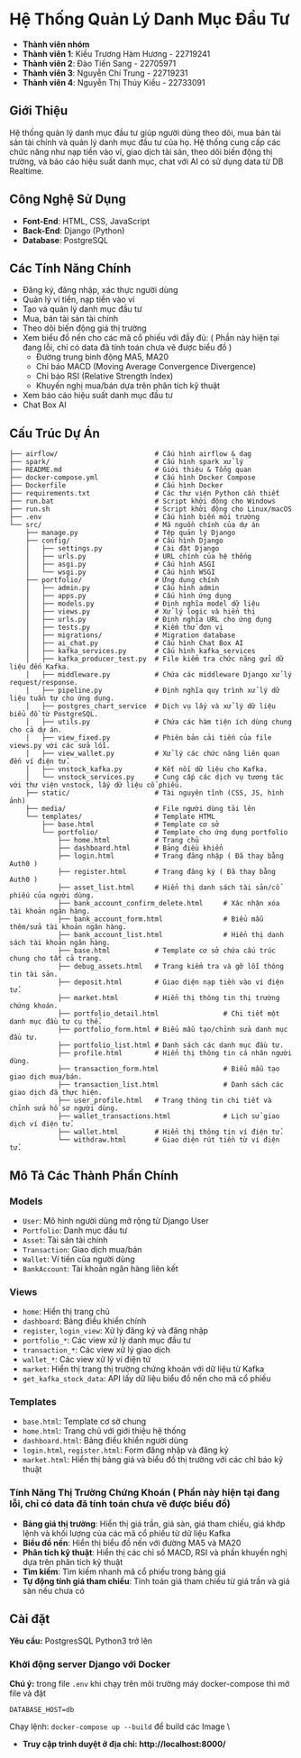 # Hệ Thống Quản Lý Danh Mục Đầu Tư

- **Thành viên nhóm**
- **Thành viên 1**: Kiều Trương Hàm Hương - 22719241
- **Thành viên 2**: Đào Tiến Sang - 22705971
- **Thành viên 3**: Nguyễn Chí Trung - 22719231
- **Thành viên 4**: Nguyễn Thị Thúy Kiều - 22733091 

## Giới Thiệu
Hệ thống quản lý danh mục đầu tư giúp người dùng theo dõi, mua bán tài sản tài chính và quản lý danh mục đầu tư của họ. Hệ thống cung cấp các chức năng như nạp tiền vào ví, giao dịch tài sản, theo dõi biến động thị trường, và báo cáo hiệu suất danh mục, chat với AI có sử dụng data từ DB Realtime.

## Công Nghệ Sử Dụng
- **Font-End**: HTML, CSS, JavaScript
- **Back-End**: Django (Python)
- **Database**: PostgreSQL

## Các Tính Năng Chính
- Đăng ký, đăng nhập, xác thực người dùng
- Quản lý ví tiền, nạp tiền vào ví
- Tạo và quản lý danh mục đầu tư
- Mua, bán tài sản tài chính
- Theo dõi biến động giá thị trường
- Xem biểu đồ nến cho các mã cổ phiếu với đầy đủ:  ( Phần này hiện tại đang lỗi, chỉ có data đã tính toán chưa vẽ được biểu đồ )
  - Đường trung bình động MA5, MA20
  - Chỉ báo MACD (Moving Average Convergence Divergence)
  - Chỉ báo RSI (Relative Strength Index)
  - Khuyến nghị mua/bán dựa trên phân tích kỹ thuật
- Xem báo cáo hiệu suất danh mục đầu tư
- Chat Box AI

## Cấu Trúc Dự Án
```
├── airflow/                        # Cấu hình airflow & dag
├── spark/                          # Cấu hình spark xử lý
├── README.md                       # Giới thiệu & Tổng quan
├── docker-compose.yml              # Cấu hình Docker Compose
├── Dockerfile                      # Cấu hình Docker
├── requirements.txt                # Các thư viện Python cần thiết
├── run.bat                         # Script khởi động cho Windows
├── run.sh                          # Script khởi động cho Linux/macOS
├── .env                            # Cấu hình biến môi trường
└── src/                            # Mã nguồn chính của dự án
    ├── manage.py                   # Tệp quản lý Django
    ├── config/                     # Cấu hình Django
    │   ├── settings.py             # Cài đặt Django
    │   ├── urls.py                 # URL chính của hệ thống
    │   ├── asgi.py                 # Cấu hình ASGI
    │   └── wsgi.py                 # Cấu hình WSGI
    ├── portfolio/                  # Ứng dụng chính
    │   ├── admin.py                # Cấu hình admin
    │   ├── apps.py                 # Cấu hình ứng dụng
    │   ├── models.py               # Định nghĩa model dữ liệu
    │   ├── views.py                # Xử lý logic và hiển thị
    │   ├── urls.py                 # Định nghĩa URL cho ứng dụng
    │   ├── tests.py                # Kiểm thử đơn vị
    │   ├── migrations/             # Migration database
    │   ├── ai_chat.py              # Cấu hình Chat Box AI
    │   ├── kafka_services.py       # Cấu hình kafka_services
    │   ├── kafka_producer_test.py  # File kiểm tra chức năng gửi dữ liệu đến Kafka.
    │   ├── middleware.py           # Chứa các middleware Django xử lý request/response.
    │   ├── pipeline.py             # Định nghĩa quy trình xử lý dữ liệu tuần tự cho ứng dụng.
    │   ├── postgres_chart_service  # Dịch vụ lấy và xử lý dữ liệu biểu đồ từ PostgreSQL.
    │   ├── utils.py                # Chứa các hàm tiện ích dùng chung cho cả dự án.
    │   ├── view_fixed.py           # Phiên bản cải tiến của file views.py với các sửa lỗi.
    │   ├── view_wallet.py          # Xử lý các chức năng liên quan đến ví điện tử.
    │   ├── vnstock_kafka.py        # Kết nối dữ liệu cho Kafka.
    │   └── vnstock_services.py     # Cung cấp các dịch vụ tương tác với thư viện vnstock, lấy dữ liệu cổ phiếu.
    ├── static/                     # Tài nguyên tĩnh (CSS, JS, hình ảnh)
    ├── media/                      # File người dùng tải lên
    └── templates/                  # Template HTML
        ├── base.html               # Template cơ sở
        └── portfolio/              # Template cho ứng dụng portfolio
            ├── home.html           # Trang chủ
            ├── dashboard.html      # Bảng điều khiển
            ├── login.html          # Trang đăng nhập ( Đã thay bằng Auth0 )
            ├── register.html       # Trang đăng ký ( Đã thay bằng Auth0 )
            ├── asset_list.html     # Hiển thị danh sách tài sản/cổ phiếu của người dùng.
            ├── bank_account_confirm_delete.html     # Xác nhận xóa tài khoản ngân hàng.
            ├── bank_account_form.html               # Biểu mẫu thêm/sửa tài khoản ngân hàng.
            ├── bank_account_list.html               # Hiển thị danh sách tài khoản ngân hàng.
            ├── base.html           # Template cơ sở chứa cấu trúc chung cho tất cả trang.
            ├── debug_assets.html   # Trang kiểm tra và gỡ lỗi thông tin tài sản.
            ├── deposit.html        # Giao diện nạp tiền vào ví điện tử.
            ├── market.html         # Hiển thị thông tin thị trường chứng khoán.
            ├── portfolio_detail.html                # Chi tiết một danh mục đầu tư cụ thể.
            ├── portfolio_form.html # Biểu mẫu tạo/chỉnh sửa danh mục đầu tư.
            ├── portfolio_list.html # Danh sách các danh mục đầu tư.
            ├── profile.html        # Hiển thị thông tin cá nhân người dùng.
            ├── transaction_form.html                # Biểu mẫu tạo giao dịch mua/bán.
            ├── transaction_list.html                # Danh sách các giao dịch đã thực hiện.
            ├── user_profile.html   # Trang thông tin chi tiết và chỉnh sửa hồ sơ người dùng.
            ├── wallet_transactions.html             # Lịch sử giao dịch ví điện tử.
            ├── wallet.html         # Hiển thị thông tin ví điện tử.
            └── withdraw.html       # Giao diện rút tiền từ ví điện tử.
```

## Mô Tả Các Thành Phần Chính

### Models
- `User`: Mô hình người dùng mở rộng từ Django User
- `Portfolio`: Danh mục đầu tư
- `Asset`: Tài sản tài chính
- `Transaction`: Giao dịch mua/bán
- `Wallet`: Ví tiền của người dùng
- `BankAccount`: Tài khoản ngân hàng liên kết

### Views
- `home`: Hiển thị trang chủ
- `dashboard`: Bảng điều khiển chính
- `register`, `login_view`: Xử lý đăng ký và đăng nhập
- `portfolio_*`: Các view xử lý danh mục đầu tư
- `transaction_*`: Các view xử lý giao dịch
- `wallet_*`: Các view xử lý ví điện tử
- `market`: Hiển thị trang thị trường chứng khoán với dữ liệu từ Kafka
- `get_kafka_stock_data`: API lấy dữ liệu biểu đồ nến cho mã cổ phiếu

### Templates
- `base.html`: Template cơ sở chung
- `home.html`: Trang chủ với giới thiệu hệ thống
- `dashboard.html`: Bảng điều khiển người dùng
- `login.html`, `register.html`: Form đăng nhập và đăng ký
- `market.html`: Hiển thị bảng giá và biểu đồ thị trường với các chỉ báo kỹ thuật

### Tính Năng Thị Trường Chứng Khoán ( Phần này hiện tại đang lỗi, chỉ có data đã tính toán chưa vẽ được biểu đồ)
- **Bảng giá thị trường**: Hiển thị giá trần, giá sàn, giá tham chiếu, giá khớp lệnh và khối lượng của các mã cổ phiếu từ dữ liệu Kafka
- **Biểu đồ nến**: Hiển thị biểu đồ nến với đường MA5 và MA20
- **Phân tích kỹ thuật**: Hiển thị các chỉ số MACD, RSI và phần khuyến nghị dựa trên phân tích kỹ thuật
- **Tìm kiếm**: Tìm kiếm nhanh mã cổ phiếu trong bảng giá
- **Tự động tính giá tham chiếu**: Tính toán giá tham chiếu từ giá trần và giá sàn nếu chưa có


## Cài đặt
**Yêu cầu:**
PostgresSQL
Python3 trở lên

### Khởi động server Django với Docker
**Chú ý:** trong file `.env` khi chạy trên môi trường máy docker-compose thì mở file và đặt
```
DATABASE_HOST=db
```

Chạy lệnh: `docker-compose up --build` để build các Image \

- **Truy cập trình duyệt ở địa chỉ: http://localhost:8000/**
